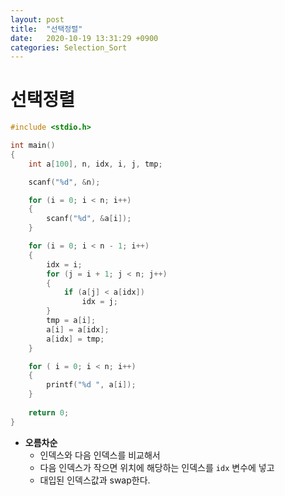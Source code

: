 ```yaml
---
layout: post
title:  "선택정렬"
date:   2020-10-19 13:31:29 +0900
categories: Selection_Sort
---
```

# 선택정렬

```c
#include <stdio.h>

int main()
{
    int a[100], n, idx, i, j, tmp;

    scanf("%d", &n);

    for (i = 0; i < n; i++)
    {
        scanf("%d", &a[i]);
    }

    for (i = 0; i < n - 1; i++)
    {
        idx = i;
        for (j = i + 1; j < n; j++)
        {
            if (a[j] < a[idx])
                idx = j;
        }
        tmp = a[i];
        a[i] = a[idx];
        a[idx] = tmp;
    }

    for ( i = 0; i < n; i++)
    {
        printf("%d ", a[i]);
    }
    
    return 0;
}
```

- **오름차순**
  - 인덱스와 다음 인덱스를 비교해서
  - 다음 인덱스가 작으면 위치에 해당하는 인덱스를 `idx` 변수에 넣고
  - 대입된 인덱스값과 swap한다.


